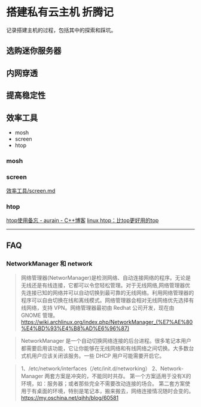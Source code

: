# 搭建私有云主机 折腾记

记录搭建主机的过程，包括其中的探索和踩坑。

## 选购迷你服务器

## 内网穿透
  
## 提高稳定性

## 效率工具

- mosh
- screen
- htop

### mosh

### screen

[效率工具/screen.md](../效率工具/screen.md)

### htop

[htop使用备忘 - aurain - C++博客](http://www.cppblog.com/aurain/archive/2014/11/20/208928.html)
[linux htop：比top更好用的top](https://www.jianshu.com/p/6e9b0cc7f348)

---

## FAQ

### NetworkManager 和 network

>网络管理器(NetworManager)是检测网络、自动连接网络的程序。无论是无线还是有线连接，它都可以令您轻松管理。对于无线网络,网络管理器优先连接已知的网络并可以自动切换到最可靠的无线网络。利用网络管理器的程序可以自由切换在线和离线模式。网络管理器会相对无线网络优先选择有线网络，支持 VPN。网络管理器最初由 Redhat 公司开发，现在由 GNOME 管理。
https://wiki.archlinux.org/index.php/NetworkManager_(%E7%AE%80%E4%BD%93%E4%B8%AD%E6%96%87)

>NetworkManager 是一个自动切换网络连接的后台进程。很多笔记本用户都需要启用该功能，它让你能够在无线网络和有线网络之间切换。大多数台式机用户应该关闭该服务。一些 DHCP 用户可能需要开启它。

>1、/etc/network/interfaces（/etc/init.d/networking）
2、Network-Manager
两套方案是冲突的，不能同时共存。
第一个方案适用于没有X的环境，如：服务器；或者那些完全不需要改动连接的场合。
第二套方案使用于有桌面的环境，特别是笔记本，搬来搬去，网络连接情况随时会变的。
https://my.oschina.net/qihh/blog/60581